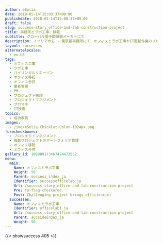 ```yaml
---
author: eSolia
date: 2018-05-14T15:00:37+09:00
publishdate: 2018-05-14T15:00:37+09:00
draft: false
slug: success-story_office-and-lab-construction-project
title: 事務所とラボ工事、移転
subtitle: グローバル電子顕微鏡メーカーにて
description: イソリアから - 東京新事務所にて、オフィスとラボ工事やIT更新作業のプロジェクトマネジメントを実施し、東京と横浜のオフィスを移転させた。
layout: successes
alternatelocales:
  - en-US
tags:
  - オフィス工事
  - ラボ工事
  - バイリンガルリエーゾン
  - オフィス移転
  - オフィス合併
  - 業者管理
  - PM
  - プロジェクト管理
  - プロジェクトマネジメント
  - プロマネ
  - IT技術
topics:
  - 成功事例
images:  
  - /img/eSolia-Chicklet-Color-1024px.png
formcheckboxes:
  - プロジェクトマネジメント
  - 複数プロジェクトのポートフォリオ管理
  - オフィス移転
  - オフィス合併
gallery_id: 109989173467424472552
menu:
  main:
    Name: オフィスとラボ工事
    Weight: 50
    Parent: success_index_ja
    Identifier: successofficelab_ja
    Url: /success-story_office-and-lab-construction-project
    Pre: fa-flag-checkered
    Post: Challenging project brings efficiencies
  successes:
    Name: オフィスとラボ工事
    Identifier: officelab1_ja
    Url: /success-story_office-and-lab-construction-project
    Parent: sucsideindex_ja
    Weight: 50
---
```


{{< showsuccess 405 >}}
